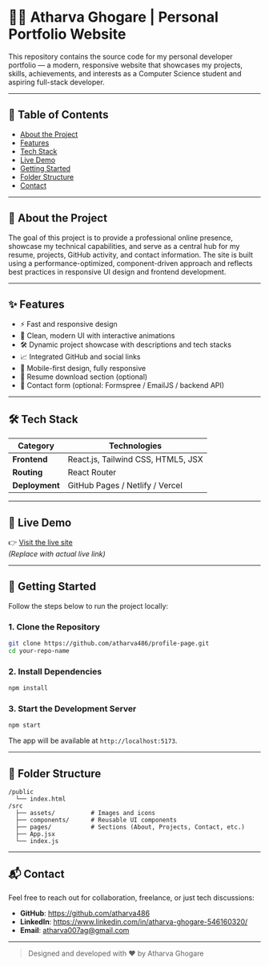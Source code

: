 
# 🧑‍💻 Atharva Ghogare | Personal Portfolio Website

This repository contains the source code for my personal developer portfolio — a modern, responsive website that showcases my projects, skills, achievements, and interests as a Computer Science student and aspiring full-stack developer.

---

## 📌 Table of Contents

- [About the Project](#about-the-project)
- [Features](#features)
- [Tech Stack](#tech-stack)
- [Live Demo](#live-demo)
- [Getting Started](#getting-started)
- [Folder Structure](#folder-structure)
- [Contact](#contact)

---

## 🧠 About the Project

The goal of this project is to provide a professional online presence, showcase my technical capabilities, and serve as a central hub for my resume, projects, GitHub activity, and contact information. The site is built using a performance-optimized, component-driven approach and reflects best practices in responsive UI design and frontend development.

---

## ✨ Features

- ⚡ Fast and responsive design
- 🎨 Clean, modern UI with interactive animations
- 🛠️ Dynamic project showcase with descriptions and tech stacks
- 📈 Integrated GitHub and social links
- 📱 Mobile-first design, fully responsive
- 📄 Resume download section (optional)
- 💬 Contact form (optional: Formspree / EmailJS / backend API)

---

## 🛠️ Tech Stack

| Category       | Technologies                           |
|----------------|----------------------------------------|
| **Frontend**   | React.js, Tailwind CSS, HTML5, JSX     |
| **Routing**    | React Router                           |
| **Deployment** | GitHub Pages / Netlify / Vercel        |

---

## 🔗 Live Demo

👉 [Visit the live site](https://atharva486.github.io/profile-page)  
_(Replace with actual live link)_

---

## 🚀 Getting Started

Follow the steps below to run the project locally:

### 1. Clone the Repository

```bash
git clone https://github.com/atharva486/profile-page.git
cd your-repo-name
```

### 2. Install Dependencies

```bash
npm install
```

### 3. Start the Development Server

```bash
npm start
```

The app will be available at `http://localhost:5173`.

---

## 📁 Folder Structure

```
/public
  └── index.html
/src
  ├── assets/          # Images and icons
  ├── components/      # Reusable UI components
  ├── pages/           # Sections (About, Projects, Contact, etc.)
  ├── App.jsx
  └── index.js
```

---


## 📬 Contact

Feel free to reach out for collaboration, freelance, or just tech discussions:

- **GitHub**:  https://github.com/atharva486
- **LinkedIn**: https://www.linkedin.com/in/atharva-ghogare-546160320/
- **Email**: atharva007ag@gmail.com

---


> Designed and developed with ❤️ by Atharva Ghogare
